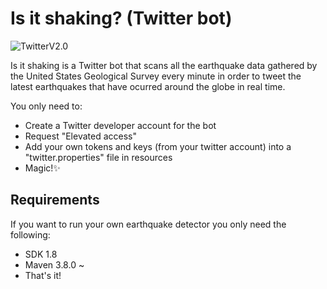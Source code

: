 # Is it shaking? (Twitter bot)

![TwitterV2.0](https://camo.githubusercontent.com/7d2e5e053a704be62d3feab1d1918a33ad47878eb32aef24ef6e9d0e2f7df7e4/68747470733a2f2f696d672e736869656c64732e696f2f656e64706f696e743f75726c3d687474707325334125324625324674776261646765732e676c697463682e6d652532466261646765732532467632)

Is it shaking is a Twitter bot that scans all the earthquake data gathered by the United States Geological Survey every minute in order to tweet the latest earthquakes that have ocurred around the globe in real time.

You only need to:
- Create a Twitter developer account for the bot
- Request "Elevated access"
- Add your own tokens and keys (from your twitter account) into a "twitter.properties" file in resources 
- Magic!✨

## Requirements

If you want to run your own earthquake detector you only need the following:

- SDK 1.8
- Maven 3.8.0 ~
- That's it!
